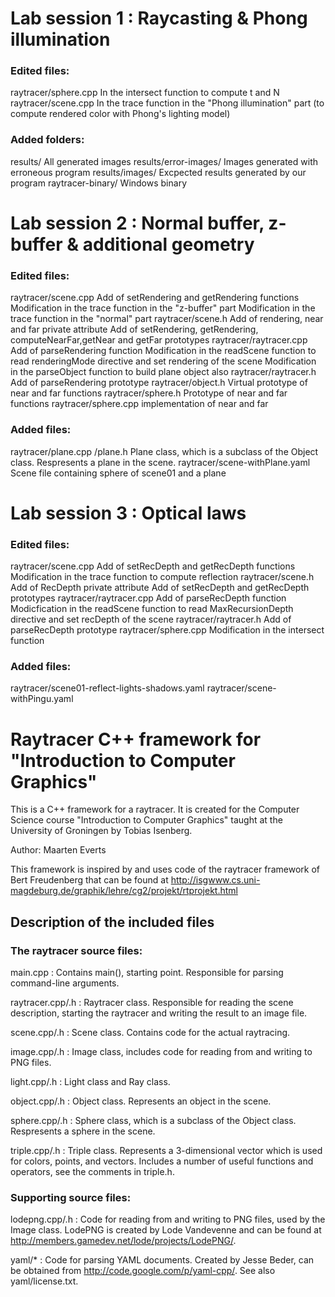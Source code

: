 # Lab session 1 : Raycasting & Phong illumination


### Edited files:
raytracer/sphere.cpp
    In the intersect function to compute t and N
raytracer/scene.cpp
    In the trace function in the "Phong illumination" part (to compute rendered color with Phong's lighting model)


### Added folders:
results/
    All generated images
results/error-images/
    Images generated with erroneous program
results/images/
    Excpected results generated by our program
raytracer-binary/
    Windows binary



# Lab session 2 : Normal buffer, z-buffer & additional geometry


### Edited files:
raytracer/scene.cpp
    Add of setRendering and getRendering functions
    Modification in the trace function in the "z-buffer" part
    Modification in the trace function in the "normal" part
raytracer/scene.h
    Add of rendering, near and far private attribute
    Add of setRendering, getRendering, computeNearFar,getNear and getFar prototypes
raytracer/raytracer.cpp
    Add of parseRendering function
    Modification in the readScene function to read renderingMode directive and set rendering of the scene
    Modification in the parseObject function to build plane object also
raytracer/raytracer.h
    Add of parseRendering prototype
raytracer/object.h
    Virtual prototype of near and far functions
raytracer/sphere.h
    Prototype of near and far functions
raytracer/sphere.cpp
    implementation of near and far


### Added files:
raytracer/plane.cpp
     /plane.h
    Plane class, which is a subclass of the Object class. Respresents a	plane in the scene.
raytracer/scene-withPlane.yaml
    Scene file containing sphere of scene01 and a plane



# Lab session 3 : Optical laws


### Edited files:
raytracer/scene.cpp
    Add of setRecDepth and getRecDepth functions
    Modification in the trace function to compute reflection
raytracer/scene.h
    Add of RecDepth private attribute
    Add of setRecDepth and getRecDepth prototypes
raytracer/raytracer.cpp
    Add of parseRecDepth function
    Modicfication in the readScene function to read MaxRecursionDepth directive and set recDepth of the scene
raytracer/raytracer.h
    Add of parseRecDepth prototype
raytracer/sphere.cpp
    Modification in the intersect function

### Added files:
raytracer/scene01-reflect-lights-shadows.yaml
raytracer/scene-withPingu.yaml


Raytracer C++ framework for "Introduction to Computer Graphics"
===============================================================

This is a C++ framework for a raytracer. It is created for the Computer
Science course "Introduction to Computer Graphics" taught at the
University of Groningen by Tobias Isenberg.

Author: Maarten Everts

This framework is inspired by and uses code of the raytracer framework of
Bert Freudenberg that can be found at
<http://isgwww.cs.uni-magdeburg.de/graphik/lehre/cg2/projekt/rtprojekt.html>

Description of the included files
---------------------------------

### The raytracer source files:

main.cpp
:	Contains main(), starting point. Responsible for parsing command-line
    arguments.

raytracer.cpp/.h
:	Raytracer class. Responsible for reading the scene description, starting
    the raytracer and writing the result to an image file.

scene.cpp/.h
:	Scene class. Contains code for the actual raytracing.

image.cpp/.h
:	Image class, includes code for reading from and writing to PNG files.

light.cpp/.h
:	Light class and Ray class.

object.cpp/.h
:	Object class. Represents an object in the scene.

sphere.cpp/.h
:	Sphere class, which is a subclass of the Object class. Respresents a
    sphere in the scene.

triple.cpp/.h
:	Triple class. Represents a 3-dimensional vector which is used for colors,
    points,	and vectors. Includes a number of useful functions and operators,
    see the comments in triple.h.

### Supporting source files:

lodepng.cpp/.h
:	Code for reading from and writing to PNG files, used by the Image class.
    LodePNG is created by Lode Vandevenne and can be found at
    <http://members.gamedev.net/lode/projects/LodePNG/>.

yaml/*
:	Code for parsing YAML documents. Created by Jesse Beder, can be obtained
    from <http://code.google.com/p/yaml-cpp/>. See also yaml/license.txt.
